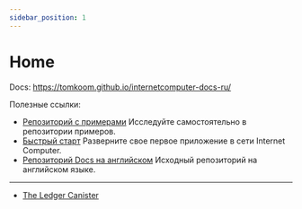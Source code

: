 ```yaml
---
sidebar_position: 1
---
```


# Home

Docs: https://tomkoom.github.io/internetcomputer-docs-ru/

Полезные ссылки:

-   [Репозиторий с примерами](https://github.com/dfinity/examples) Исследуйте самостоятельно в репозитории примеров.
-   [Быстрый старт](https://sdk.dfinity.org/docs/quickstart/quickstart-intro.html) Разверните свое первое приложение в сети Internet Computer.
-   [Репозиторий Docs на английском](https://github.com/dfinity/docs) Исходный репозиторий на английском языке.

---

-   [The Ledger Canister](https://www.youtube.com/watch?v=im5HBRd3mqo)
